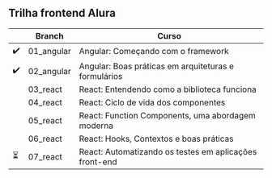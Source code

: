 ## Trilha frontend Alura
|  | Branch | Curso |
| --- | --- | --- |
| ✔️ | 01_angular | Angular: Começando com o framework |
| ✔️ | 02_angular | Angular: Boas práticas em arquiteturas e formulários |
|  | 03_react | React: Entendendo como a biblioteca funciona |
|  | 04_react | React: Ciclo de vida dos componentes |
|  | 05_react | React: Function Components, uma abordagem moderna |
|  | 06_react | React: Hooks, Contextos e boas práticas |
| ⏳ | 07_react | React: Automatizando os testes em aplicações front-end |


